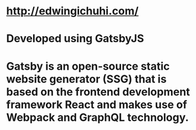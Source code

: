 # http://edwingichuhi.com/
# Developed using GatsbyJS
# Gatsby is an open-source static website generator (SSG) that is based on the frontend development framework React and makes use of Webpack and GraphQL technology.
